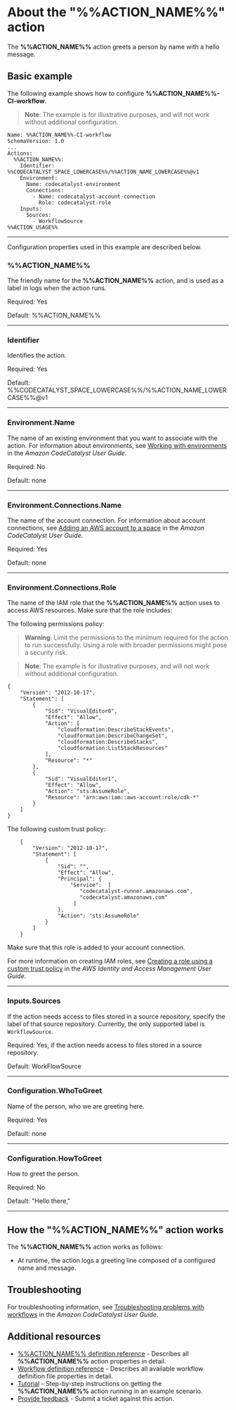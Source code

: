 # About the "%%ACTION_NAME%%" action

<!--
- Explain why your customers would use this action.
- What does it offer?
- What is the end goal of using this action?
- If it is similar to another action, what makes it unique?
- Example content follows.
--->

The **%%ACTION_NAME%%** action greets a person by name with a hello message.

## Basic example

<!--
- Include a real-world example + an introduction explaining the example.
- The example should show just the action YAML code, but...
- If the action relies on other actions, include the larger workflow YAML.
- Example content follows. -->

The following example shows how to configure **%%ACTION_NAME%%-CI-workflow**.

> **Note**: The example is for illustrative purposes, and will not work without additional configuration.

```
Name: %%ACTION_NAME%%-CI-workflow
SchemaVersion: 1.0
...
Actions:
  %%ACTION_NAME%%:
    Identifier: %%CODECATALYST_SPACE_LOWERCASE%%/%%ACTION_NAME_LOWERCASE%%@v1
    Environment:
      Name: codecatalyst-environment
      Connections:
        - Name: codecatalyst-account-connection
          Role: codecatalyst-role
    Inputs:
      Sources:
        - WorkflowSource
%%ACTION_USAGE%%
```

---

Configuration properties used in this example are described below.

### %%ACTION_NAME%%

The friendly name for the **%%ACTION_NAME%%** action, and is used as a label in logs when the action runs.

Required: Yes

Default: %%ACTION_NAME%%

---

### Identifier

Identifies the action.

Required: Yes

Default: %%CODECATALYST_SPACE_LOWERCASE%%/%%ACTION_NAME_LOWERCASE%%@v1

---

### Environment.Name

The name of an existing environment that you want to associate with the action. For information about environments, see [Working with environments](https://docs.aws.amazon.com/codecatalyst/latest/userguide/deploy-environments.html) in the _Amazon CodeCatalyst User Guide_.

Required: No

Default: none

---

### Environment.Connections.Name

The name of the account connection. For information about account connections, see [Adding an AWS account to a space](https://docs.aws.amazon.com/codecatalyst/latest/userguide/ipa-connect-account-create.html) in the _Amazon CodeCatalyst User Guide_.

Required: Yes

Default: none

---

### Environment.Connections.Role

The name of the IAM role that the **%%ACTION_NAME%%** action uses to access AWS resources. Make sure that the role includes:

The following permissions policy:

> **Warning**: Limit the permissions to the minimum required for the action to run successfully. Using a role with broader permissions might pose a security risk.

> **Note**: The example is for illustrative purposes, and will not work without additional configuration.

```
{
    "Version": "2012-10-17",
    "Statement": [
        {
            "Sid": "VisualEditor0",
            "Effect": "Allow",
            "Action": [
                "cloudformation:DescribeStackEvents",
                "cloudformation:DescribeChangeSet",
                "cloudformation:DescribeStacks",
                "cloudformation:ListStackResources"
            ],
            "Resource": "*"
        },
        {
            "Sid": "VisualEditor1",
            "Effect": "Allow",
            "Action": "sts:AssumeRole",
            "Resource": "arn:aws:iam::aws-account:role/cdk-*"
        }
    ]
}
```

The following custom trust policy:

```
    {
        "Version": "2012-10-17",
        "Statement": [
            {
                "Sid": "",
                "Effect": "Allow",
                "Principal": {
                    "Service":  [
                       "codecatalyst-runner.amazonaws.com",
                       "codecatalyst.amazonaws.com"
                     ]
                },
                "Action": "sts:AssumeRole"
            }
        ]
    }
```

Make sure that this role is added to your account connection.

For more information on creating IAM roles, see [Creating a role using a custom trust policy](https://docs.aws.amazon.com/IAM/latest/UserGuide/id_roles_create_for-custom.html) in the _AWS Identity and Access Management User Guide_.

---

### Inputs.Sources

If the action needs access to files stored in a source repository, specify the label of that source repository. Currently, the only supported label is `WorkflowSource`.

Required: Yes, if the action needs access to files stored in a source repository.

Default: WorkFlowSource

---

### Configuration.WhoToGreet

Name of the person, who we are greeting here.

Required: Yes

Default: none

---

### Configuration.HowToGreet

How to greet the person.

Required: No

Default: "Hello there,"

---

## How the "%%ACTION_NAME%%" action works

<!-- An optional section where you can describe behind-the-scenes processing, or extra details.
Example content follows. -->

The **%%ACTION_NAME%%** action works as follows:

-   At runtime, the action logs a greeting line composed of a configured name and message.

## Troubleshooting

<!-- An optional section where you can provide a link to troubleshooting information.
Example content follows. -->

For troubleshooting information, see [Troubleshooting problems with workflows](https://docs.aws.amazon.com/codecatalyst/latest/userguide/troubleshooting-workflows.html) in the _Amazon CodeCatalyst User Guide_.

## Additional resources

<!-- Add links to other places in your docs, as required. -->

-   [%%ACTION_NAME%% definition reference](https://www.mycompany.com/docs/ACTIONNAME-action-yaml) - Describes all **%%ACTION_NAME%%** action properties in detail.
-   [Workflow definition reference](https://www.mycompany.com/docs/ACTIONNAME-workflow-yaml) - Describes all available workflow definition file properties in detail.
-   [Tutorial](https://www.mycompany.com/docs/ACTIONNAME-action-tut) - Step-by-step instructions on getting the **%%ACTION_NAME%%** action running in an example scenario.
-   [Provide feedback](www.mycompany.com/feedback) - Submit a ticket against this action.
